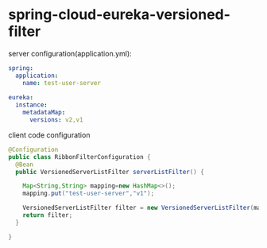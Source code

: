 # spring-cloud-eureka-versioned-filter

server configuration(application.yml):
```yaml
spring:
  application:
    name: test-user-server
    
eureka:
  instance:
    metadataMap:
      versions: v2,v1
```

client code configuration
```java
@Configuration
public class RibbonFilterConfiguration {
  @Bean
  public VersionedServerListFilter serverListFilter() {

    Map<String,String> mapping=new HashMap<>();
    mapping.put("test-user-server","v1");

    VersionedServerListFilter filter = new VersionedServerListFilter(mapping);
    return filter;
  }

}

```
